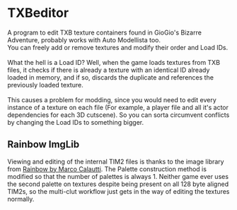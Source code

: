 # TXBeditor
A program to edit TXB texture containers found in GioGio's Bizarre Adventure, probably works with Auto Modellista too.<br>
You can freely add or remove textures and modify their order and Load IDs.<br><br>
What the hell is a Load ID? Well, when the game loads textures from TXB files, it checks if there is already a texture with an identical ID already loaded in memory, and if so, discards the duplicate and references the previously loaded texture.<br><br>
This causes a problem for modding, since you would need to edit every instance of a texture on each file (For example, a player file and all it's actor dependencies for each 3D cutscene). So you can sorta circumvent conflicts by changing the Load IDs to something bigger.

## Rainbow ImgLib
Viewing and editing of the internal TIM2 files is thanks to the image library from [Rainbow by Marco Calautti](https://github.com/marco-calautti/Rainbow).
The Palette construction method is modified so that the number of palettes is always 1. Neither game ever uses the second palette on textures despite being present on all 128 byte aligned TIM2s, so the multi-clut workflow just gets in the way of editing the textures normally.
